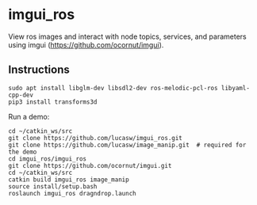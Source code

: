 # imgui_ros

View ros images and interact with node topics, services,
and parameters using imgui (https://github.com/ocornut/imgui).

## Instructions


```
sudo apt install libglm-dev libsdl2-dev ros-melodic-pcl-ros libyaml-cpp-dev
pip3 install transforms3d
```

Run a demo:

```
cd ~/catkin_ws/src
git clone https://github.com/lucasw/imgui_ros.git
git clone https://github.com/lucasw/image_manip.git  # required for the demo
cd imgui_ros/imgui_ros
git clone https://github.com/ocornut/imgui.git
cd ~/catkin_ws/src
catkin build imgui_ros image_manip
source install/setup.bash
roslaunch imgui_ros dragndrop.launch
```
